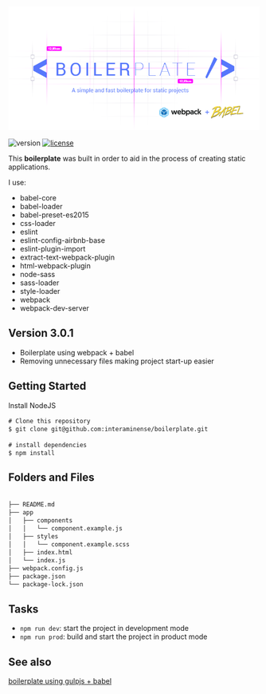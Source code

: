 <p align="center">
  <img src="https://raw.githubusercontent.com/interaminense/boilerplate/utils/utils/logo-v2.png">
</p>

![version](https://img.shields.io/badge/boilerplate-3.0.1-4278ff.svg) [![license](https://img.shields.io/github/license/interaminense/boilerplate.svg)](./license.md) 


This **boilerplate** was built in order to aid in the process of creating static applications.

I use:

* babel-core
* babel-loader
* babel-preset-es2015
* css-loader
* eslint
* eslint-config-airbnb-base
* eslint-plugin-import
* extract-text-webpack-plugin
* html-webpack-plugin
* node-sass
* sass-loader
* style-loader
* webpack
* webpack-dev-server

## Version 3.0.1

* Boilerplate using webpack + babel
* Removing unnecessary files making project start-up easier 

## Getting Started

Install NodeJS

```
# Clone this repository
$ git clone git@github.com:interaminense/boilerplate.git

# install dependencies
$ npm install
```

## Folders and Files

```

├── README.md
├── app
│   ├── components
│   │   └── component.example.js
│   ├── styles
│   │   └── component.example.scss
│   ├── index.html
│   └── index.js
├── webpack.config.js
├── package.json
└── package-lock.json

```

## Tasks

* `npm run dev`: start the project in development mode
* `npm run prod`: build and start the project in product mode

## See also

[boilerplate using gulpjs + babel](https://github.com/interaminense/boilerplate/tree/gulp-version)
